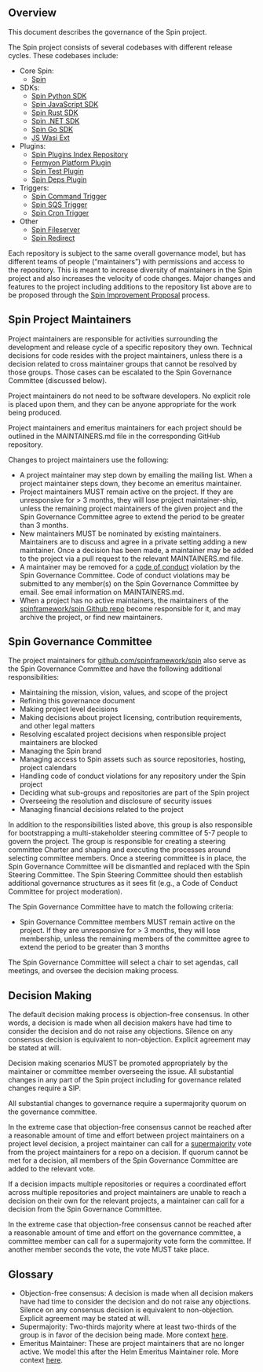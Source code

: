 ## Overview

This document describes the governance of the Spin project. 

The Spin project consists of several codebases with different release cycles. These codebases include:

- Core Spin:
    - [Spin](https://github.com/spinframework/spin)
- SDKs:
    - [Spin Python SDK](https://github.com/spinframework/spin-python-sdk)
    - [Spin JavaScript SDK](https://github.com/spinframework/spin-js-sdk)
    - [Spin Rust SDK](https://github.com/spinframework/spin-rust-sdk)
    - [Spin .NET SDK](https://github.com/spinframework/spin-dotnet-sdk)
    - [Spin Go SDK](https://github.com/spinframework/spin-go-sdk)
    - [JS Wasi Ext](https://github.com/spinframework/js-wasi-ext)
- Plugins:
    - [Spin Plugins Index Repository](https://github.com/spinframework/spin-plugins)
    - [Fermyon Platform Plugin](https://github.com/fermyon/platform-plugin)
    - [Spin Test Plugin](https://github.com/spinframework/spin-test)
    - [Spin Deps Plugin](https://github.com/spinframework/spin-deps-plugin)
- Triggers:
    - [Spin Command Trigger](https://github.com/spinframework/spin-trigger-command)
    - [Spin SQS Trigger](https://github.com/spinframework/spin-trigger-sqs)
    - [Spin Cron Trigger](https://github.com/spinframework/spin-trigger-cron)
- Other
    - [Spin Fileserver](https://github.com/spinframework/spin-fileserver)
    - [Spin Redirect](https://github.com/spinframework/spin-redirect)

Each repository is subject to the same overall governance model, but has different teams of people (“maintainers”) with permissions and access to the repository. This is meant to increase diversity of maintainers in the Spin project and also increases the velocity of code changes. Major changes and features to the project including additions to the repository list above are to be proposed through the [Spin Improvement Proposal](docs/content/sips/index.md) process.

## Spin Project Maintainers

Project maintainers are responsible for activities surrounding the development and release cycle of a specific repository they own. Technical decisions for code resides with the project maintainers, unless there is a decision related to cross maintainer groups that cannot be resolved by those groups. Those cases can be escalated to the Spin Governance Committee (discussed below).

Project maintainers do not need to be software developers. No explicit role is placed upon them, and they can be anyone appropriate for the work being produced.

Project maintainers and emeritus maintainers for each project should be outlined in the MAINTAINERS.md file in the corresponding GitHub repository.

Changes to project maintainers use the following:

- A project maintainer may step down by emailing the mailing list. When a project maintainer steps down, they become an emeritus maintainer.
- Project maintainers MUST remain active on the project. If they are unresponsive for > 3 months, they will lose project maintainer-ship, unless the remaining project maintainers of the given project and the Spin Governance Committee agree to extend the period to be greater than 3 months.
- New maintainers MUST be nominated by existing maintainers. Maintainers are to discuss and agree in a private setting adding a new maintainer. Once a decision has been made, a maintainer may be added to the project via a pull request to the relevant MAINTAINERS.md file.
- A maintainer may be removed for a [code of conduct](CODE_OF_CONDUCT.md) violation by the Spin Governance Committee. Code of conduct violations may be submitted to any member(s) on the Spin Governance Committee by email. See email information on MAINTAINERS.md.
- When a project has no active maintainers, the maintainers of the [spinframework/spin Github repo](https://github.com/spinframework/spin) become responsible for it, and may archive the project, or find new maintainers.

## Spin Governance Committee

The project maintainers for [github.com/spinframework/spin](https://github.com/spinframework/spin) also serve as the Spin Governance Committee and have the following additional responsibilities:

- Maintaining the mission, vision, values, and scope of the project
- Refining this governance document
- Making project level decisions
- Making decisions about project licensing, contribution requirements, and other legal matters
- Resolving escalated project decisions when responsible project maintainers are blocked
- Managing the Spin brand
- Managing access to Spin assets such as source repositories, hosting, project calendars
- Handling code of conduct violations for any repository under the Spin project
- Deciding what sub-groups and repositories are part of the Spin project
- Overseeing the resolution and disclosure of security issues
- Managing financial decisions related to the project

In addition to the responsibilities listed above, this group is also responsible for bootstrapping a multi-stakeholder steering committee of 5-7 people to govern the project. The group is responsible for creating a steering committee Charter and shaping and executing the processes around selecting committee members. Once a steering committee is in place, the Spin Governance Committee will be dismantled and replaced with the Spin Steering Committee. The Spin Steering Committee should then establish additional governance structures as it sees fit (e.g., a Code of Conduct Committee for project moderation).

The Spin Governance Committee have to match the following criteria:

- Spin Governance Committee members MUST remain active on the project. If they are unresponsive for > 3 months, they will lose membership, unless the remaining members of the committee agree to extend the period to be greater than 3 months

The Spin Governance Committee will select a chair to set agendas, call meetings, and oversee the decision making process.

## Decision Making

The default decision making process is objection-free consensus. In other words, a decision is made when all decision makers have had time to consider the decision and do not raise any objections. Silence on any consensus decision is equivalent to non-objection. Explicit agreement may be stated at will.

Decision making scenarios MUST be promoted appropriately by the maintainer or committee member overseeing the issue. All substantial changes in any part of the Spin project including for governance related changes require a SIP.

All substantial changes to governance require a supermajority quorum on the governance committee.

In the extreme case that objection-free consensus cannot be reached after a reasonable amount of time and effort between project maintainers on a project level decision, a project maintainer can call for a [supermajority](https://en.wikipedia.org/wiki/Supermajority#Two-thirds_vote) vote from the project maintainers for a repo on a decision. If quorum cannot be met for a decision, all members of the Spin Governance Committee are added to the relevant vote.

If a decision impacts multiple repositories or requires a coordinated effort across multiple repositories and project maintainers are unable to reach a decision on their own for the relevant projects, a maintainer can call for a decision from the Spin Governance Committee.

In the extreme case that objection-free consensus cannot be reached after a reasonable amount of time and effort on the governance committee, a committee member can call for a supermajority vote form the committee. If another member seconds the vote, the vote MUST take place.

## Glossary

- Objection-free consensus: A decision is made when all decision makers have had time to consider the decision and do not raise any objections. Silence on any consensus decision is equivalent to non-objection. Explicit agreement may be stated at will.
- Supermajority: Two-thirds majority where at least two-thirds of the group is in favor of the decision being made. More context [here](https://en.wikipedia.org/wiki/Supermajority#Two-thirds_vote).
- Emeritus Maintainer: These are project maintainers that are no longer active. We model this after the Helm Emeritus Maintainer role. More context [here](http://technosophos.com/2018/01/11/introducing-helm-emeritus-core-maintainers.html).
